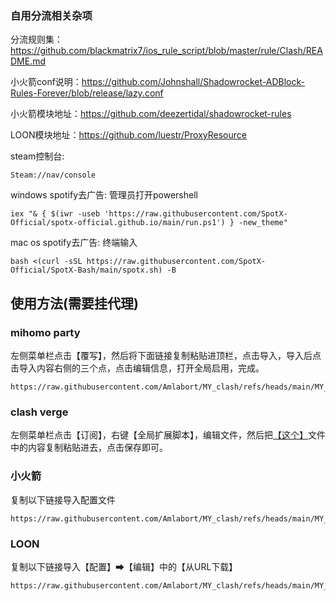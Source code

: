 ### 自用分流相关杂项

分流规则集：https://github.com/blackmatrix7/ios_rule_script/blob/master/rule/Clash/README.md

小火箭conf说明：https://github.com/Johnshall/Shadowrocket-ADBlock-Rules-Forever/blob/release/lazy.conf

小火箭模块地址：https://github.com/deezertidal/shadowrocket-rules

LOON模块地址：https://github.com/luestr/ProxyResource

steam控制台:
```
Steam://nav/console
```
windows spotify去广告:
管理员打开powershell
```
iex "& { $(iwr -useb 'https://raw.githubusercontent.com/SpotX-Official/spotx-official.github.io/main/run.ps1') } -new_theme"
```
mac os spotify去广告: 终端输入
```
bash <(curl -sSL https://raw.githubusercontent.com/SpotX-Official/SpotX-Bash/main/spotx.sh) -B
```

## 使用方法(需要挂代理)

### mihomo party
左侧菜单栏点击【覆写】，然后将下面链接复制粘贴进顶栏，点击导入，导入后点击导入内容右侧的三个点，点击编辑信息，打开全局启用，完成。
```
https://raw.githubusercontent.com/Amlabort/MY_clash/refs/heads/main/MY_rules.yaml
```

### clash verge
左侧菜单栏点击【订阅】，右键【全局扩展脚本】，编辑文件，然后把[【这个】](https://raw.githubusercontent.com/Amlabort/MY_clash/refs/heads/main/ClashVerge.js)文件中的内容复制粘贴进去，点击保存即可。

### 小火箭
复制以下链接导入配置文件
```
https://raw.githubusercontent.com/Amlabort/MY_clash/refs/heads/main/MY_rocket.conf
```

### LOON
复制以下链接导入【配置】➡【编辑】中的【从URL下载】
```
https://raw.githubusercontent.com/Amlabort/MY_clash/refs/heads/main/MY_loon.conf
```
